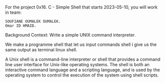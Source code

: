 

For the project 0x16. C - Simple Shell that starts 2023-05-10, you will work in team:

    SOUFIANE OUMALEK OUMALEK.
    Omar ID HMAID.

Background Context:
Write a simple UNIX command interpreter.


We make a programme shell that let us input commands shell i give us the same output as terminal linux shell.

A Unix shell is a command-line interpreter or shell that provides a command line user interface for Unix-like 
operating systems. The shell is both an interactive command language and a scripting language, and is used by
the operating system to control the execution of the system using shell scripts.

